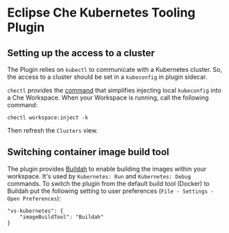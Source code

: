 # Eclipse Che Kubernetes Tooling Plugin

## Setting up the access to a cluster

The Plugin relies on `kubectl` to communicate with a Kubernetes cluster. So, the access to a cluster should be set in a `kubeconfig` in plugin sidecar.

`chectl` provides the [command](https://github.com/che-incubator/chectl#chectl-workspaceinject) that simplifies injecting local `kubeconfig` into a Che Workspace. When your Workspace is running, call the following command:
```shell
chectl workspace:inject -k
```
Then refresh the `Clusters` view.

## Switching container image build tool

The plugin provides [Buildah](https://github.com/containers/buildah) to enable building the images within your workspace. It's used by `Kubernetes: Run` and `Kubernetes: Debug` commands.
To switch the plugin from the default build tool (Docker) to Buildah put the following setting to user preferences (`File - Settings - Open Preferences`):
```
"vs-kubernetes": {
    "imageBuildTool": "Buildah"
}
```
